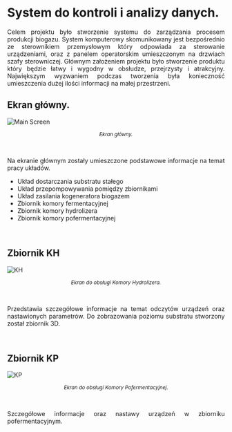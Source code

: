 # System do kontroli i analizy danych. <span id="top"></span>

<p align="justify">Celem projektu było stworzenie systemu do zarządzania procesem produkcji biogazu. System komputerowy skomunikowany jest bezpośrednio ze sterownikiem przemysłowym który odpowiada za sterowanie urządzeniami, oraz z panelem operatorskim umieszczonym na drzwiach szafy sterowniczej. Głównym założeniem projektu było stworzenie produktu który będzie łatwy i wygodny w obsłudze, przejrzysty i atrakcyjny. Największym wyzwaniem podczas tworzenia była konieczność umieszczenia dużej ilości informacji na małej przestrzeni.</p>

## Ekran główny.

<img align="center" alt="Main Screen" src="https://user-images.githubusercontent.com/92121311/138010538-368d26d1-4a44-4313-9e28-ae7f373d52a0.png">
<p align="center"><small><i>Ekran główny.</i></small></p>
<br>

<p align="justify">Na ekranie głównym zostały umieszczone podstawowe informacje na temat pracy układów.</p>
<ul>
  <li>Układ dostarczania substratu stałego</li>
  <li>Układ przepompowywania pomiędzy zbiornikami</li>
  <li>Układ zasilania kogeneratora biogazem</li>
  <li>Zbiornik komory fermentacyjnej</li>
  <li>Zbiornik komory hydrolizera</li>
  <li>Zbiornik komory pofermentacyjnej</li>
</ul>
<br>



## Zbiornik KH

<img align="center" alt="KH" src="https://user-images.githubusercontent.com/92121311/138010547-535c9f54-005d-40bd-9d31-e0fd76fdfbf0.png">
<p align="center"><small><i>Ekran do obsługi Komory Hydrolizera.</i></small></p>
<br>

<p align="justify">Przedstawia szczegółowe informacje na temat odczytów urządzeń oraz nastawionych parametrów. Do zobrazowania poziomu substratu stworzony został zbiornik 3D.</p>
<br>

## Zbiornik KP

<img align="center" alt="KP" src="https://user-images.githubusercontent.com/92121311/138010555-bc75d344-15a1-4aa8-9b01-a3135ac04f53.png">
<p align="center"><small><i>Ekran do obsługi Komory Pofermentacyjnej.</i></small></p>
<br>

<p align="justify">Szczegółowe informacje oraz nastawy urządzeń w zbiorniku pofermentacyjnym.</p>
<br>


